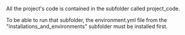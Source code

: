 
All the project's code is contained in the subfolder called project_code. 

To be able to run that subfolder, the environment.yml file from the "installations_and_environments" subfolder must be installed first. 